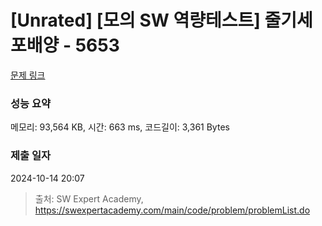 # [Unrated] [모의 SW 역량테스트] 줄기세포배양 - 5653 

[문제 링크](https://swexpertacademy.com/main/code/problem/problemDetail.do?contestProbId=AWXRJ8EKe48DFAUo) 

### 성능 요약

메모리: 93,564 KB, 시간: 663 ms, 코드길이: 3,361 Bytes

### 제출 일자

2024-10-14 20:07



> 출처: SW Expert Academy, https://swexpertacademy.com/main/code/problem/problemList.do